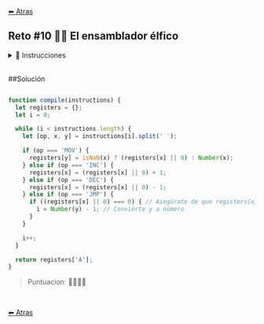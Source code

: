 [⬅ Atras](https://github.com/jdtb4/adventJS)

## Reto #10 👩‍💻 El ensamblador élfico

<details>
  <summary>📝 Instrucciones</summary>

<br/>

Los elfos programadores están creando un pequeño ensamblador mágico para controlar las máquinas del taller de Santa Claus.

Para ayudarles, vamos a implementar un intérprete sencillo que soporte las siguientes instrucciones mágicas:

- MOV x y: Copia el valor x (puede ser un número o el contenido de un registro) en el registro y
- INC x: Incrementa en 1 el contenido del registro x
- DEC x: Decrementa en 1 el contenido del registro x
- JMP x y: Si el valor del registro x es 0 entonces salta a la instrucción en el índice y y sigue       ejecutándose el programa desde ahí.

Comportamiento esperado:

- Si se intenta acceder, incrementar o decrementar a un registro que no ha sido inicializado, se tomará el valor 0 por defecto.
- El salto con JMP es absoluto y lleva al índice exacto indicado por y.
- Al finalizar, el programa debe devolver el contenido del registro A. Si A no tenía un valor definido, retorna undefined.

Ejemplo:

```js

const instructions = [
  'MOV -1 C', // copia -1 al registro 'C',
  'INC C', // incrementa el valor del registro 'C'
  'JMP C 1', // salta a la instrucción en el índice 1 si 'C' es 0
  'MOV C A', // copia el registro 'C' al registro 'a',
  'INC A' // incrementa el valor del registro 'a'
]

compile(instructions) // -> 2

/**
 Ejecución paso a paso:
 0: MOV -1 C -> El registro C recibe el valor -1
 1: INC C    -> El registro C pasa a ser 0
 2: JMP C 1  -> C es 0, salta a la instrucción en el índice 1
 1: INC C    -> El registro C pasa a ser 1
 2: JMP C 1  -> C es 1, ignoramos la instrucción
 3: MOV C A  -> Copiamos el registro C en A. Ahora A es 1
 4: INC A    -> El registro A pasa a ser 2
 */

```

</details>

<br/>


##Solución

```js

function compile(instructions) {
  let registers = {};
  let i = 0;

  while (i < instructions.length) {
    let [op, x, y] = instructions[i].split(' ');

    if (op === 'MOV') {
      registers[y] = isNaN(x) ? (registers[x] || 0) : Number(x);
    } else if (op === 'INC') {
      registers[x] = (registers[x] || 0) + 1;
    } else if (op === 'DEC') {
      registers[x] = (registers[x] || 0) - 1;
    } else if (op === 'JMP') {
      if ((registers[x] || 0) === 0) { // Asegúrate de que registers[x] sea evaluado correctamente
        i = Number(y) - 1; // Convierte y a número
      }
    }

    i++;
  }

  return registers['A'];
}

```

>Puntuacion: 🌟🌟🌟🌟

<br/>


[⬅ Atras](https://github.com/jdtb4/adventJS)